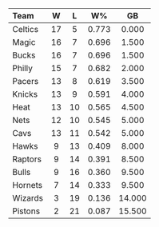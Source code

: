 | Team                             |  W  |  L  |  W%   |   GB   |
|:---------------------------------|:---:|:---:|:-----:|:------:|
| [](/r/bostonceltics) Celtics     | 17  |  5  | 0.773 | 0.000  |
| [](/r/orlandomagic) Magic        | 16  |  7  | 0.696 | 1.500  |
| [](/r/mkebucks) Bucks            | 16  |  7  | 0.696 | 1.500  |
| [](/r/sixers) Philly             | 15  |  7  | 0.682 | 2.000  |
| [](/r/pacers) Pacers             | 13  |  8  | 0.619 | 3.500  |
| [](/r/nyknicks) Knicks           | 13  |  9  | 0.591 | 4.000  |
| [](/r/heat) Heat                 | 13  | 10  | 0.565 | 4.500  |
| [](/r/gonets) Nets               | 12  | 10  | 0.545 | 5.000  |
| [](/r/clevelandcavs) Cavs        | 13  | 11  | 0.542 | 5.000  |
| [](/r/atlantahawks) Hawks        |  9  | 13  | 0.409 | 8.000  |
| [](/r/torontoraptors) Raptors    |  9  | 14  | 0.391 | 8.500  |
| [](/r/chicagobulls) Bulls        |  9  | 16  | 0.360 | 9.500  |
| [](/r/charlottehornets) Hornets  |  7  | 14  | 0.333 | 9.500  |
| [](/r/washingtonwizards) Wizards |  3  | 19  | 0.136 | 14.000 |
| [](/r/detroitpistons) Pistons    |  2  | 21  | 0.087 | 15.500 |